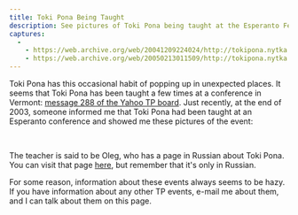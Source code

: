 ```yaml
---
title: Toki Pona Being Taught
description: See pictures of Toki Pona being taught at the Esperanto Festival.
captures:
  -
    - https://web.archive.org/web/20041209224024/http://tokipona.nytka.org:80/image/eofest.html
    - https://web.archive.org/web/20050213011509/http://tokipona.nytka.org:80/image/eofest.html
---
```


 Toki Pona has this occasional habit of popping up in unexpected places. It seems that Toki Pona has been taught a few times at a conference in Vermont: [message 288 of the Yahoo TP board](https://kulupu-majuna.github.io/yahoo/threads/t20). Just recently, at the end of 2003, someone informed me that Toki Pona had been taught at an Esperanto conference and showed me these pictures of the event:

<img />

<img />

The teacher is said to be Oleg, who has a page in Russian about Toki Pona. You can visit that page [here](http://www.lingvisto.org/tokipona/index.html), but remember that it's only in Russian.

For some reason, information about these events always seems to be hazy. If you have information about any other TP events, e-mail me about them, and I can talk about them on this page.
